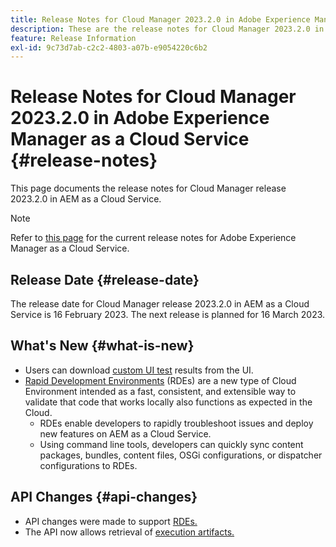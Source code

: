 ```yaml
---
title: Release Notes for Cloud Manager 2023.2.0 in Adobe Experience Manager as a Cloud Service
description: These are the release notes for Cloud Manager 2023.2.0 in AEM as a Cloud Service.
feature: Release Information
exl-id: 9c73d7ab-c2c2-4803-a07b-e9054220c6b2
---
```


# Release Notes for Cloud Manager 2023.2.0 in Adobe Experience Manager as a Cloud Service {#release-notes}

This page documents the release notes for Cloud Manager release 2023.2.0 in AEM as a Cloud Service.

>[!NOTE]
>
>Refer to [this page](/help/release-notes/release-notes-cloud/release-notes-current.md) for the current release notes for Adobe Experience Manager as a Cloud Service.

## Release Date {#release-date}

The release date for Cloud Manager release 2023.2.0 in AEM as a Cloud Service is 16 February 2023. The next release is planned for 16 March 2023.

## What's New {#what-is-new}

* Users can download [custom UI test](/help/implementing/cloud-manager/ui-testing.md) results from the UI.
* [Rapid Development Environments](/help/implementing/developing/introduction/rapid-development-environments.md) (RDEs) are a new type of Cloud Environment intended as a fast, consistent, and extensible way to validate that code that works locally also functions as expected in the Cloud.
  * RDEs enable developers to rapidly troubleshoot issues and deploy new features on AEM as a Cloud Service.
  * Using command line tools, developers can quickly sync content packages, bundles, content files, OSGi configurations, or dispatcher configurations to RDEs.

## API Changes {#api-changes}

* API changes were made to support [RDEs.](https://developer.adobe.com/experience-cloud/cloud-manager/reference/api/#tag/Rapid-Development-Environments)
* The API now allows retrieval of [execution artifacts.](https://developer.adobe.com/experience-cloud/cloud-manager/reference/api/#tag/Execution-Artifacts)
